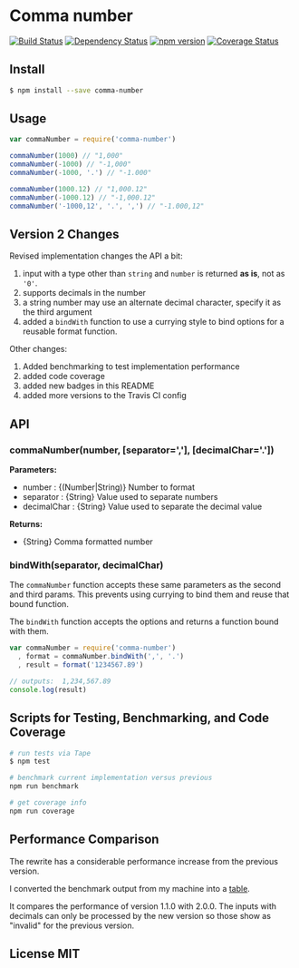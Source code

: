 # Comma number
[![Build Status](https://travis-ci.org/elidoran/comma-number.svg?branch=master)](https://travis-ci.org/elidoran/comma-number)
[![Dependency Status](https://gemnasium.com/elidoran/comma-number.png)](https://gemnasium.com/elidoran/comma-number)
[![npm version](https://badge.fury.io/js/comma-number.svg)](http://badge.fury.io/js/comma-number)
[![Coverage Status](https://coveralls.io/repos/github/elidoran/comma-number/badge.svg?branch=master)](https://coveralls.io/github/elidoran/comma-number?branch=master)


## Install

```sh
$ npm install --save comma-number
```


## Usage

```js
var commaNumber = require('comma-number')

commaNumber(1000) // "1,000"
commaNumber(-1000) // "-1,000"
commaNumber(-1000, '.') // "-1.000"

commaNumber(1000.12) // "1,000.12"
commaNumber(-1000.12) // "-1,000.12"
commaNumber('-1000,12', '.', ',') // "-1.000,12"
```


## Version 2 Changes

Revised implementation changes the API a bit:

1. input with a type other than `string` and `number` is returned **as is**, not as `'0'`.
2. supports decimals in the number
3. a string number may use an alternate decimal character, specify it as the third argument
4. added a `bindWith` function to use a currying style to bind options for a reusable format function.

Other changes:

1. Added benchmarking to test implementation performance
2. added code coverage
3. added new badges in this README
4. added more versions to the Travis CI config


## API

### commaNumber(number, [separator=','], [decimalChar='.'])

**Parameters:**

* number : {(Number|String)} Number to format
* separator : {String} Value used to separate numbers
* decimalChar : {String} Value used to separate the decimal value

**Returns:**

* {String} Comma formatted number


### bindWith(separator, decimalChar)

The `commaNumber` function accepts these same parameters as the second and third params. This prevents using currying to bind them and reuse that bound function.

The `bindWith` function accepts the options and returns a function bound with them.

```javascript
var commaNumber = require('comma-number')
  , format = commaNumber.bindWith(',', '.')
  , result = format('1234567.89')

// outputs:  1,234,567.89
console.log(result)
```


## Scripts for Testing, Benchmarking, and Code Coverage

```sh
# run tests via Tape
$ npm test

# benchmark current implementation versus previous
npm run benchmark

# get coverage info
npm run coverage
```


## Performance Comparison

The rewrite has a considerable performance increase from the previous version.

I converted the benchmark output from my machine into a [table](docs/benchmark.md).

It compares the performance of version 1.1.0 with 2.0.0. The inputs with decimals can only be processed by the new version so those show as "invalid" for the previous version.


## License MIT
